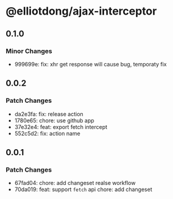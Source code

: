 # @elliotdong/ajax-interceptor

## 0.1.0

### Minor Changes

- 999699e: fix: xhr get response will cause bug, temporaty fix

## 0.0.2

### Patch Changes

- da2e3fa: fix: release action
- 1780e65: chore: use github app
- 37e32e4: feat: export fetch intercept
- 552c5d2: fix: action name

## 0.0.1

### Patch Changes

- 67fad04: chore: add changeset realse workflow
- 70da019: feat: support `fetch` api
  chore: add changeset
